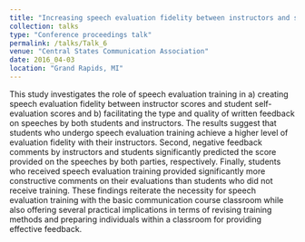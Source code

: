 ```yaml
---
title: "Increasing speech evaluation fidelity between instructors and students through in-class peer workshops and assessment"
collection: talks
type: "Conference proceedings talk"
permalink: /talks/Talk_6
venue: "Central States Communication Association"
date: 2016_04-03
location: "Grand Rapids, MI"
---
```


This study investigates the role of speech evaluation training in a) creating speech evaluation fidelity between instructor scores and student self-evaluation scores and b) facilitating the type and quality of written feedback on speeches by both students and instructors. The results suggest that students who undergo speech evaluation training achieve a higher level of evaluation fidelity with their instructors. Second, negative feedback comments by instructors and students significantly predicted the score provided on the speeches by both parties, respectively. Finally, students who received speech evaluation training provided significantly more constructive comments on their evaluations than students who did not receive training. These findings reiterate the necessity for speech evaluation training with the basic communication course classroom while also offering several practical implications in terms of revising training methods and preparing individuals within a classroom for providing effective feedback.